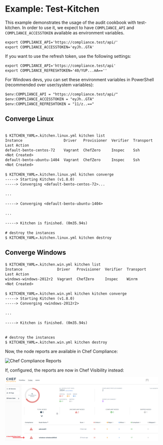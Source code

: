 # Example: Test-Kitchen

This example demonstrates the usage of the audit cookbook with test-kitchen. In order to use it, we expect to have `COMPLIANCE_API` and `COMPLIANCE_ACCESSTOKEN` available as environment variables.

```
export COMPLIANCE_API='https://compliance.test/api/'
export COMPLIANCE_ACCESSTOKEN='eyJh..GTA'
```

If you want to use the refresh token, use the following settings:

```
export COMPLIANCE_API='https://compliance.test/api'
export COMPLIANCE_REFRESHTOKEN='40/YUP...mA==''
```

For Windows devs, you can set these environment variables in PowerShell (recommended over user/system variables):
```
$env:COMPLIANCE_API = "https://compliance.test/api/"
$env:COMPLIANCE_ACCESSTOKEN = "eyJh..GTA"
$env:COMPLIANCE_REFRESHTOKEN = "11/z..=="
```

## Converge Linux

```

$ KITCHEN_YAML=.kitchen.linux.yml kitchen list
Instance                   Driver   Provisioner  Verifier  Transport  Last Action
default-bento-centos-72    Vagrant  ChefZero     Inspec    Ssh        <Not Created>
default-bento-ubuntu-1404  Vagrant  ChefZero     Inspec    Ssh        <Not Created>

$ KITCHEN_YAML=.kitchen.linux.yml kitchen converge
-----> Starting Kitchen (v1.8.0)
-----> Converging <default-bento-centos-72>...

...

-----> Converging <default-bento-ubuntu-1404>

...

-----> Kitchen is finished. (0m35.94s)

# destroy the instances
$ KITCHEN_YAML=.kitchen.linux.yml kitchen destroy
```

## Converge Windows

```
$ KITCHEN_YAML=.kitchen.win.yml kitchen list
Instance                Driver   Provisioner  Verifier  Transport  Last Action
windows-windows-2012r2  Vagrant  ChefZero     Inspec    Winrm      <Not Created>

$ KITCHEN_YAML=.kitchen.win.yml kitchen kitchen converge
-----> Starting Kitchen (v1.8.0)
-----> Converging <windows-2012r2>

...

-----> Kitchen is finished. (0m35.94s)


# destroy the instances
$ KITCHEN_YAML=.kitchen.win.yml kitchen destroy

```


Now, the node reports are available in Chef Compliance:

![Chef Compliance Reports](cc_report.png "Chef Compliance Reports")

If, configured, the reports are now in Chef Visibility instead:

![Chef Visibility Reports](visib_reporting.png "Chef Visibility Reports")
